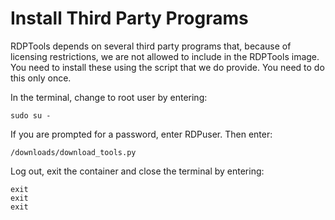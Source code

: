 # Install Third Party Programs

RDPTools depends on several third party programs that, because of licensing restrictions, we are not allowed to include in the RDPTools image. You need to install these using the script that we do provide. You need to do this only once.  

In the terminal, change to root user by entering:  

```
sudo su -
```

If you are prompted for a password, enter RDPuser. Then enter:  

```
/downloads/download_tools.py
```

Log out, exit the container and close the terminal by entering:  

```
exit
exit
exit